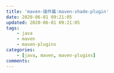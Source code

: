 ```yaml
---
title: 'maven-插件篇:maven-shade-plugin'
date: 2020-06-01 09:21:05
updated: 2020-06-01 09:21:05
tags: 
	- java
	- maven
	- maven-plugins
categories:
	- [java, maven, maven-plugins]
comments:
---
```


​	

<!-- more -->